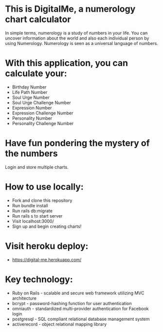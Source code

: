 # This is DigitalMe, a numerology chart calculator

In simple terms, numerology is a study of numbers in your life. You can uncover information about the world and also each individual person by using Numerology. 
Numerology is seen as a universal language of numbers.

# With this application, you can calculate your:

  - Birthday Number
  - Life Path Number
  - Soul Urge Number
  - Soul Urge Challenge Number
  - Expression Number
  - Expression Challenge Number
  - Personality Number 
  - Personality Challenge Number

# Have fun pondering the mystery of the numbers

Login and store multiple charts.

# How to use locally:

- Fork and clone this repository
- Run bundle install
- Run rails db:migrate
- Run rails s to start server
- Visit localhost:3000/
- Sign up and begin creating charts!

# Visit heroku deploy:

- https://digital-me.herokuapp.com/

# Key technology:

- Ruby on Rails - scalable and secure web framework utilizing MVC architecture 
- bcrypt - password-hashing function for user authentication
- omniauth - standardized multi-provider authentication for Facebook login
- postgresql - SQL compliant relational database management system
- activerecord - object relational mapping library 


